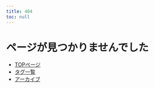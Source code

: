 ```yaml
---
title: 404
toc: null
---
```


# ページが見つかりませんでした

* [TOPページ](/index.html)
* [タグ一覧](/tags/README.md)
* [アーカイブ](/archives/README.md)
